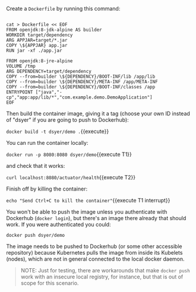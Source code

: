 Create a `Dockerfile` by running this command:

<pre><code class="execute">
cat > Dockerfile << EOF
FROM openjdk:8-jdk-alpine AS builder
WORKDIR target/dependency
ARG APPJAR=target/*.jar
COPY \${APPJAR} app.jar
RUN jar -xf ./app.jar

FROM openjdk:8-jre-alpine
VOLUME /tmp
ARG DEPENDENCY=target/dependency
COPY --from=builder \${DEPENDENCY}/BOOT-INF/lib /app/lib
COPY --from=builder \${DEPENDENCY}/META-INF /app/META-INF
COPY --from=builder \${DEPENDENCY}/BOOT-INF/classes /app
ENTRYPOINT ["java","-cp","app:app/lib/*","com.example.demo.DemoApplication"]
EOF
</code></pre>

Then build the container image, giving it a tag (choose your own ID instead of "dsyer" if you are going to push to Dockerhub):

`docker build -t dsyer/demo .`{{execute}}

You can run the container locally:

`docker run -p 8080:8080 dsyer/demo`{{execute T1}}

and check that it works:

`curl localhost:8080/actuator/health`{{execute T2}}

Finish off by killing the container:

`echo "Send Ctrl+C to kill the container"`{{execute T1 interrupt}}

You won't be able to push the image unless you authenticate with Dockerhub (`docker login`), but there's an image there already that should work. If you were authenticated you could:

`docker push dsyer/demo`

The image needs to be pushed to Dockerhub (or some other accessible repository) because Kubernetes pulls the image from inside its Kubelets (nodes), which are not in general connected to the local docker daemon.

> NOTE: Just for testing, there are workarounds that make `docker push` work with an insecure local registry, for instance, but that is out of scope for this scenario.